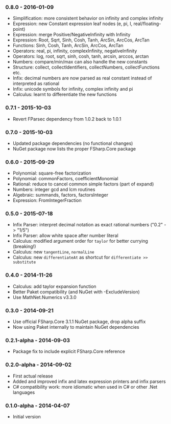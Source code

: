 ### 0.8.0 - 2016-01-09
* Simplification: more consistent behavior on infinity and complex infinity
* Expression: new Constant expression leaf nodes (e, pi, I, real/floating-point)
* Expression: merge Positive/NegativeInfinity with Infinity
* Expression: Root, Sqrt, Sinh, Cosh, Tanh, ArcSin, ArcCos, ArcTan
* Functions: Sinh, Cosh, Tanh, ArcSin, ArcCos, ArcTan
* Operators: real, pi, infinity, complexInfinity, negativeInfinity
* Operators: log, root, sqrt, sinh, cosh, tanh, arcsin, arccos, arctan
* Numbers: compare/min/max can also handle the new constants
* Structure: collect, collectIdentifiers, collectNumbers, collectFunctions etc.
* Infix: decimal numbers are now parsed as real constant instead of interpreted as rational
* Infix: unicode symbols for infinity, complex infinity and pi
* Calculus: learnt to differentiate the new functions

### 0.7.1 - 2015-10-03
* Revert FParsec dependency from 1.0.2 back to 1.0.1

### 0.7.0 - 2015-10-03
* Updated package dependencies (no functional changes)
* NuGet package now lists the proper FSharp.Core package

### 0.6.0 - 2015-09-29
* Polynomial: square-free factorization
* Polynomial: commonFactors, coefficientMonomial
* Rational: reduce to cancel common simple factors (part of expand)
* Numbers: integer gcd and lcm routines
* Algebraic: summands, factors, factorsInteger
* Expression: FromIntegerFraction

### 0.5.0 - 2015-07-18
* Infix Parser: interpret decimal notation as exact rational numbers ("0.2" -> "1/5")
* Infix Parser: allow white space after number literal
* Calculus: modified argument order for `taylor` for better currying (breaking!)
* Calculus: new `tangentLine`, `normalLine`
* Calculus: new `differentiateAt` as shortcut for `differentiate >> substitute`

### 0.4.0 - 2014-11-26
* Calculus: add taylor expansion function
* Better Paket compatibility (and NuGet with -ExcludeVersion)
* Use MathNet.Numerics v3.3.0

### 0.3.0 - 2014-09-21
* Use official FSharp.Core 3.1.1 NuGet package, drop alpha suffix
* Now using Paket internally to maintain NuGet dependencies

### 0.2.1-alpha - 2014-09-03
* Package fix to include explicit FSharp.Core reference

### 0.2.0-alpha - 2014-09-02
* First actual release
* Added and improved infix and latex expression printers and infix parsers
* C# compatibility work: more idiomatic when used in C# or other .Net languages

### 0.1.0-alpha - 2014-04-07
* Initial version
